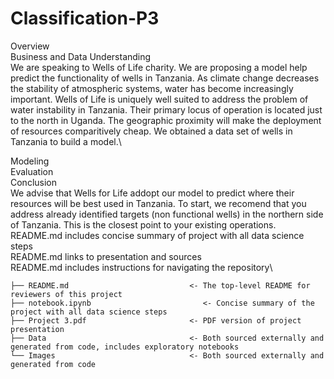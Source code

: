 # Classification-P3
Overview \
Business and Data Understanding\
  We are speaking to Wells of Life charity. We are proposing a model help predict the functionality of wells in Tanzania. As climate change decreases the stability of atmospheric systems, water has become increasingly important. Wells of Life is uniquely well suited to address the problem of water instability in Tanzania. Their primary locus of operation is located just to the north in Uganda.  The geographic proximity will make the deployment of resources comparitively cheap. We obtained a data set of wells in Tanzania to build a model.\

Modeling\
Evaluation\
Conclusion\
  We advise that Wells for Life addopt our model to predict where their resources will be best used in Tanzania. To start, we recomend that you address already identified targets (non functional wells) in the northern side of Tanzania. This is the closest point to your existing operations.\
README.md includes concise summary of project with all data science steps\
README.md links to presentation and sources\
README.md includes instructions for navigating the repository\

```
├── README.md                           <- The top-level README for reviewers of this project
├── notebook.ipynb                         <- Concise summary of the project with all data science steps
├── Project 3.pdf                       <- PDF version of project presentation
├── Data                                <- Both sourced externally and generated from code, includes exploratory notebooks
└── Images                              <- Both sourced externally and generated from code
```  

